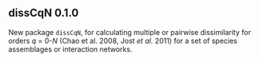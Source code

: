 ## dissCqN 0.1.0

New package `dissCqN`, for calculating multiple or pairwise dissimilarity for orders *q* = 0-*N* (Chao et al. 2008, Jost *et al.* 2011) for a set of species assemblages or interaction networks.
